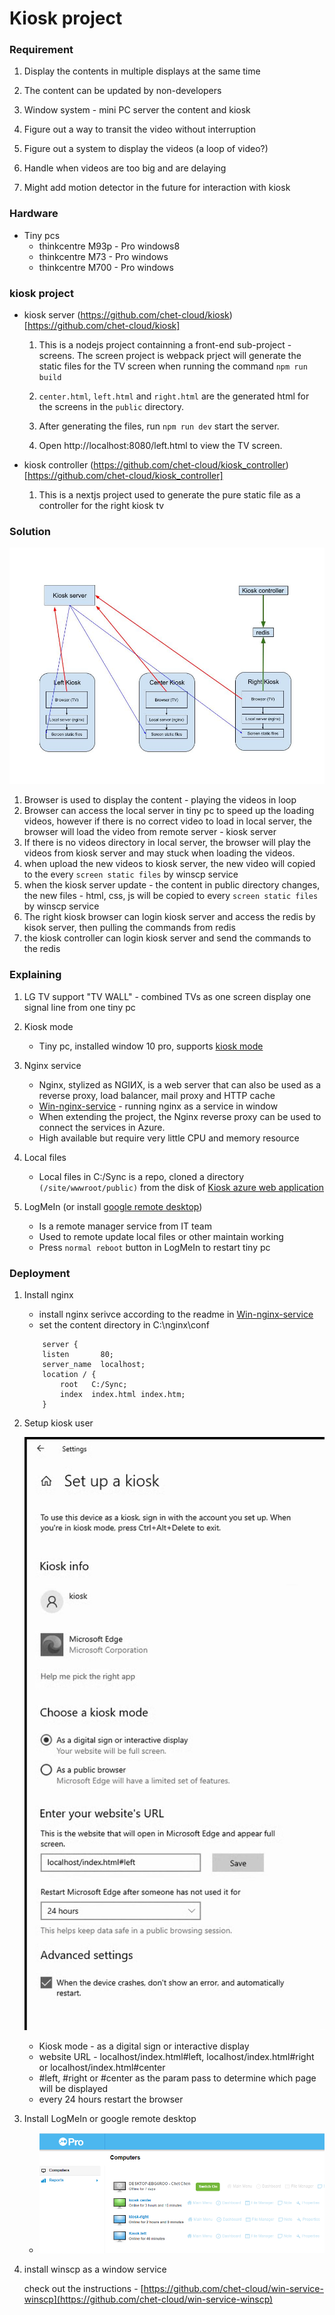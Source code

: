 # Kiosk project


### Requirement

1. Display the contents in multiple displays at the same time

2. The content can be updated by non-developers

3. Window system - mini PC server the content and kiosk

4. Figure out a way to transit the video without interruption

5. Figure out a system to display the videos (a loop of video?)

6. Handle when videos are too big and are delaying

7. Might add motion detector in the future for interaction with kiosk


### Hardware

- Tiny pcs
    * thinkcentre M93p - Pro windows8
    * thinkcentre M73 - Pro windows
    * thinkcentre M700 - Pro windows 

### kiosk project

- kiosk server (https://github.com/chet-cloud/kiosk)[https://github.com/chet-cloud/kiosk]

  1. This is a nodejs project containning a front-end sub-project - screens. The screen project is webpack prject will generate the static files for the TV screen when running the command `npm run build `

  2. `center.html`, `left.html` and `right.html` are the generated html for the screens in the `public` directory.
   
  3. After generating the files, run `npm run dev` start the server.  
   
  4. Open http://localhost:8080/left.html to view the TV screen.



- kiosk controller (https://github.com/chet-cloud/kiosk_controller)[https://github.com/chet-cloud/kiosk_controller]

  1. This is a nextjs project used to generate the pure static file as a controller for the right kiosk tv
   

### Solution

![kiosk](./images/2.10-kiosk-deployed.jpg)

1. Browser is used to display the content - playing the videos in loop
2. Browser can access the local server in tiny pc to speed up the loading videos, however if there is no correct video to load in local server, the browser will load the video from remote server - kiosk server
3. If there is no videos directory in local server, the browser will play the videos from kiosk server and may stuck when loading the videos.
4. when upload the new videos to kiosk server, the new video will copied to the every `screen static files` by winscp service
5. when the kiosk server update - the content in public directory changes, the new files - html, css, js will be copied to every `screen static files` by winscp service
6. The right kiosk browser can login kiosk server and access the redis by kisok server, then pulling the commands from redis
7. the kiosk controller can login kiosk server and send the commands to the redis



### Explaining

1. LG TV support "TV WALL" - combined TVs as one screen display one signal line from one tiny pc

2. Kiosk mode
    - Tiny pc, installed window 10 pro, supports [kiosk mode](https://docs.microsoft.com/en-us/windows/configuration/setup-digital-signage)

3. Nginx service
    - Nginx, stylized as NGIИX, is a web server that can also be used as a reverse proxy, load balancer, mail proxy and HTTP cache
    - [Win-nginx-service](https://github.com/chet-cloud/win-nginx-service) - running nginx as a service in window
    - When extending the project, the Nginx reverse proxy can be used to connect the services in Azure.
    - High available but require very little CPU and memory resource

4. Local files
    - Local files in C:/Sync is a repo, cloned a directory `(/site/wwwroot/public)` from the disk of [Kiosk azure web application](https://portal.azure.com/#@artisreit.com/resource/subscriptions/49819368-15a4-45bb-9f47-cbf29f7d8aaa/resourceGroups/Websites/providers/Microsoft.Web/sites/kioskareit/vstscd) 

5. LogMeIn (or install [google remote desktop](https://remotedesktop.google.com/))
    - Is a remote manager service from IT team
    - Used to remote update local files or other maintain working
    - Press `normal reboot` button in LogMeIn to restart tiny pc 




### Deployment

1. Install nginx
    - install nginx serivce according to the readme in [Win-nginx-service](https://github.com/chet-cloud/win-nginx-service)
    - set the content directory in C:\nginx\conf
    ```shell
        server {
        listen       80;
        server_name  localhost;
        location / {
            root   C:/Sync;
            index  index.html index.htm;
        }

    ```

2. Setup kiosk user

    ![kiosk_setup](./images/kiosk_setup.png)
    - Kiosk mode - as a digital sign or interactive display
    - website URL - localhost/index.html#left, localhost/index.html#right or localhost/index.html#center 
    - #left, #right or #center as the param pass to determine which page will be displayed
    - every 24 hours restart the browser

3. Install LogMeIn or google remote desktop
    - ![logmein](./images/logmein.png)


4. install winscp as a window service
   
   check out the instructions - [https://github.com/chet-cloud/win-service-winscp](https://github.com/chet-cloud/win-service-winscp)


